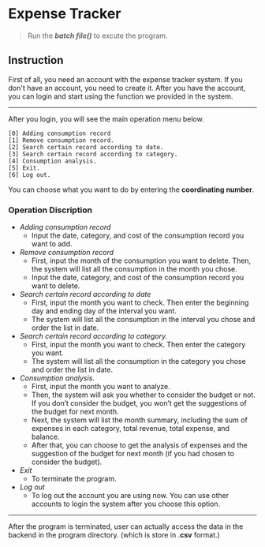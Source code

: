 # Expense Tracker
>Run the ***batch file()*** to excute the program.
## **Instruction** 
First of all, you need an account with the expense tracker system. If you don't have an account, you need to create it. After you have the account, you can login and start using the function we provided in the system.  
***
After you login, you will see the main operation menu below.
```
[0] Adding consumption record
[1] Remove consumption record.
[2] Search certain record according to date.
[3] Search certain record according to category.
[4] Consumption analysis.
[5] Exit.
[6] Log out.
```
You can choose what you want to do by entering the **coordinating number**.
### **Operation Discription**
- *Adding consumption record*  
    - Input the date, category, and cost of the consumption     record you want to add.
- *Remove consumption record*
    - First, input the month of the consumption you want to delete. Then, the system will list all the consumption in the month you chose.  
    - Input the date, category, and cost of the consumption record you want to delete.  
- *Search certain record according to date*
    - First, input the month you want to check. Then enter the beginning day and ending day of the interval you want.  
    - The system will list all the consumption in the interval you chose and order the list in date.
- *Search certain record according to category.*
    - First, input the month you want to check. Then enter the category you want.  
    - The system will list all the consumption in the category you chose and order the list in date.
- *Consumption analysis.*
    - First, input the month you want to analyze.  
    - Then, the system will ask you whether to consider the budget or not. If you don’t consider the budget, you won’t get the suggestions of the budget for next month.  
    - Next, the system will list the month summary, including the sum of expenses in each category, total revenue, total expense, and balance.  
    - After that, you can choose to get the analysis of expenses and the suggestion of the budget for next month (if you had chosen to consider the budget).
- *Exit*
    - To terminate the program.
- *Log out*
    - To log out the account you are using now. You can use other accounts to login the system after you choose this option.
***
After the program is terminated, user can actually access the data in the backend in the program directory. (which is store in .**csv** format.)
